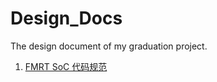 # Design_Docs

The design document of my graduation project.

1.  [FMRT SoC 代码规范](coding_conventions.md)
